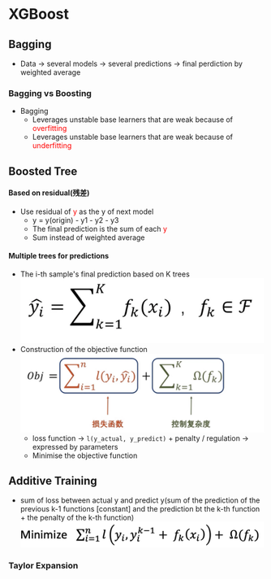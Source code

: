 # XGBoost
## Bagging
* Data -> several models -> several predictions -> final perdiction by weighted average
### Bagging vs Boosting
* Bagging
    * Leverages unstable base learners that are weak because of <font color=red>overfitting </font>
    * Leverages unstable base learners that are weak because of <font color=red>underfitting</font>
## Boosted Tree
#### Based on residual(残差)
* Use residual of <font color=red>y</font> as the y of next model
    * y = y(origin) - y1 - y2 - y3
    * The final prediction is the sum of each <font color=red>y</font>
    * Sum instead of weighted average
#### Multiple trees for predictions
* The i-th sample's final prediction based on K trees
![avatar](/img/finprediction.png)
* Construction of the objective function
![avatar](/img/objectivefunction.png)
    * loss function -> `l(y_actual, y_predict)` + penalty / regulation -> expressed by parameters
    * Minimise the objective function
## Additive Training
* sum of loss between actual y and predict y(sum of the prediction of the previous k-1 functions [constant] and the prediction bt the k-th function + the penalty of the k-th function)
![avatar](/img/addtraining.png)
### Taylor Expansion
